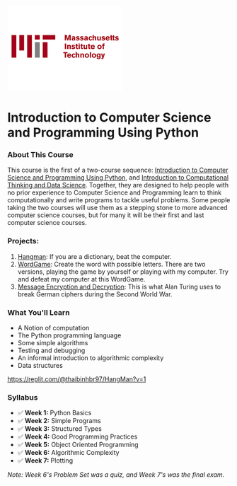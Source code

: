 ![MITx](mit.png)

# Introduction to Computer Science and Programming Using Python

### About This Course
This course is the first of a two-course sequence: [Introduction to Computer Science and Programming Using Python](https://www.edx.org/course/introduction-computer-science-mitx-6-00-1x-10), and [Introduction to Computational Thinking and Data Science](https://www.edx.org/course/introduction-computational-thinking-data-mitx-6-00-2x-5). Together, they are designed to help people with no prior experience to Computer Science and Programming learn to think computationally and write programs to tackle useful problems. Some people taking the two courses will use them as a stepping stone to more advanced computer science courses, but for many it will be their first and last computer science courses.

### Projects:
1. [Hangman](https://replit.com/@thaibinhbr97/HangMan?v=1): If you are a dictionary, beat the computer.
2. [WordGame](https://replit.com/@thaibinhbr97/WordGame?v=1): Create the word with possible letters. There are two versions, playing the game by yourself or playing with my computer. Try and defeat my computer at this WordGame.
3. [Message Encryption and Decryption](https://replit.com/@thaibinhbr97/Message-Encryption-and-Decryption?v=1): This is what Alan Turing uses to break German ciphers during the Second World War.

### What You'll Learn
 - A Notion of computation  
 - The Python programming language  
 - Some simple algorithms  
 - Testing and debugging  
 - An informal introduction to algorithmic complexity  
 - Data structures

https://replit.com/@thaibinhbr97/HangMan?v=1

### Syllabus
 - :white_check_mark: **Week 1:** Python Basics
 - :white_check_mark: **Week 2:** Simple Programs
 - :white_check_mark: **Week 3:** Structured Types
 - :white_check_mark: **Week 4:** Good Programming Practices
 - :white_check_mark: **Week 5:** Object Oriented Programming
 - :white_check_mark: **Week 6:** Algorithmic Complexity
 - :white_check_mark: **Week 7:** Plotting

*Note: Week 6's Problem Set was a quiz, and Week 7's was the final exam.*
